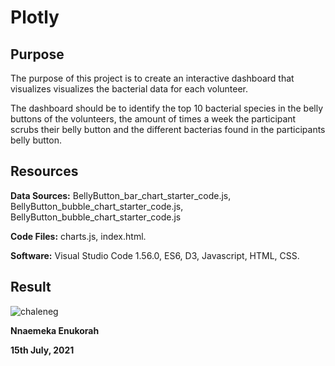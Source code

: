 # Plotly

## Purpose

The purpose of this project is to create an interactive dashboard that visualizes visualizes the bacterial data for each volunteer.

The dashboard should be to identify the top 10 bacterial species in the belly buttons of the volunteers, the amount of times a week the participant scrubs their belly button
and the different bacterias found in the participants belly button.

## Resources

**Data Sources:** BellyButton_bar_chart_starter_code.js, BellyButton_bubble_chart_starter_code.js, BellyButton_bubble_chart_starter_code.js

**Code Files:** charts.js, index.html.

**Software:** Visual Studio Code 1.56.0, ES6, D3, Javascript, HTML, CSS.

## Result

![chaleneg](https://user-images.githubusercontent.com/81701640/125871748-9974a868-260f-4e3a-b252-78c31f59485c.png)

**Nnaemeka Enukorah**

**15th July, 2021**